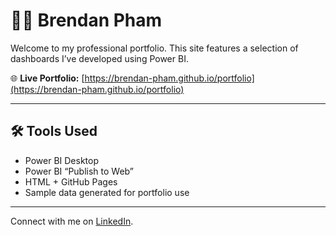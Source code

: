 # 👨‍💼 Brendan Pham

Welcome to my professional portfolio. This site features a selection of dashboards I’ve developed using Power BI.

🌐 **Live Portfolio:** [https://brendan-pham.github.io/portfolio](https://brendan-pham.github.io/portfolio)

---

## 🛠️ Tools Used

- Power BI Desktop
- Power BI “Publish to Web”
- HTML + GitHub Pages
- Sample data generated for portfolio use

---

Connect with me on [LinkedIn](https://www.linkedin.com/in/brendan-pham-aus).

